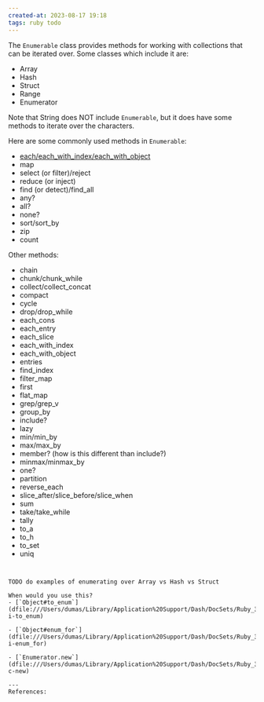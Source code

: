 ```yaml
---
created-at: 2023-08-17 19:18
tags: ruby todo
---
```


The `Enumerable` class provides methods for working with collections that can be iterated over. Some classes which include it are:

- Array
- Hash
- Struct
- Range
- Enumerator

Note that String does NOT include `Enumerable`, but it does have some methods to iterate over the characters.

Here are some commonly used methods in `Enumerable`:

- [each/each_with_index/each_with_object](ruby/enumerable-each.md)
- map
- select (or filter)/reject
- reduce (or inject)
- find (or detect)/find_all
- any?
- all?
- none?
- sort/sort_by
- zip
- count

Other methods:

- chain
- chunk/chunk_while
- collect/collect_concat
- compact
- cycle
- drop/drop_while
- each_cons
- each_entry
- each_slice
- each_with_index
- each_with_object
- entries
- find_index
- filter_map
- first
- flat_map
- grep/grep_v
- group_by
- include?
- lazy
- min/min_by
- max/max_by
- member? (how is this different than include?)
- minmax/minmax_by
- one?
- partition
- reverse_each
- slice_after/slice_before/slice_when
- sum
- take/take_while
- tally
- to_a
- to_h
- to_set
- uniq





```


TODO do examples of enumerating over Array vs Hash vs Struct

When would you use this?
- [`Object#to_enum`](dfile:///Users/dumas/Library/Application%20Support/Dash/DocSets/Ruby_3/Ruby.docset/Contents/Resources/Documents/Object.html#method-i-to_enum)
    
- [`Object#enum_for`](dfile:///Users/dumas/Library/Application%20Support/Dash/DocSets/Ruby_3/Ruby.docset/Contents/Resources/Documents/Object.html#method-i-enum_for)
    
- [`Enumerator.new`](dfile:///Users/dumas/Library/Application%20Support/Dash/DocSets/Ruby_3/Ruby.docset/Contents/Resources/Documents/Enumerator.html#method-c-new)

---
References:


